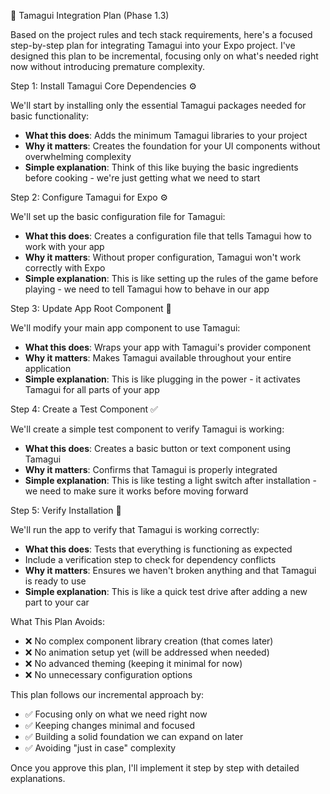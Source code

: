 📱 Tamagui Integration Plan (Phase 1.3)

Based on the project rules and tech stack requirements, here's a focused step-by-step plan for integrating Tamagui into your Expo project. I've designed this plan to be incremental, focusing only on what's needed right now without introducing premature complexity.

Step 1: Install Tamagui Core Dependencies ⚙️

We'll start by installing only the essential Tamagui packages needed for basic functionality:

- **What this does**: Adds the minimum Tamagui libraries to your project
- **Why it matters**: Creates the foundation for your UI components without overwhelming complexity
- **Simple explanation**: Think of this like buying the basic ingredients before cooking - we're just getting what we need to start

Step 2: Configure Tamagui for Expo ⚙️

We'll set up the basic configuration file for Tamagui:

- **What this does**: Creates a configuration file that tells Tamagui how to work with your app
- **Why it matters**: Without proper configuration, Tamagui won't work correctly with Expo
- **Simple explanation**: This is like setting up the rules of the game before playing - we need to tell Tamagui how to behave in our app

Step 3: Update App Root Component 🔄

We'll modify your main app component to use Tamagui:

- **What this does**: Wraps your app with Tamagui's provider component
- **Why it matters**: Makes Tamagui available throughout your entire application
- **Simple explanation**: This is like plugging in the power - it activates Tamagui for all parts of your app

Step 4: Create a Test Component ✅

We'll create a simple test component to verify Tamagui is working:

- **What this does**: Creates a basic button or text component using Tamagui
- **Why it matters**: Confirms that Tamagui is properly integrated
- **Simple explanation**: This is like testing a light switch after installation - we need to make sure it works before moving forward

Step 5: Verify Installation 🧪

We'll run the app to verify that Tamagui is working correctly:

- **What this does**: Tests that everything is functioning as expected
- Include a verification step to check for dependency conflicts
- **Why it matters**: Ensures we haven't broken anything and that Tamagui is ready to use
- **Simple explanation**: This is like a quick test drive after adding a new part to your car

What This Plan Avoids:

- ❌ No complex component library creation (that comes later)
- ❌ No animation setup yet (will be addressed when needed)
- ❌ No advanced theming (keeping it minimal for now)
- ❌ No unnecessary configuration options

This plan follows our incremental approach by:

- ✅ Focusing only on what we need right now
- ✅ Keeping changes minimal and focused
- ✅ Building a solid foundation we can expand on later
- ✅ Avoiding "just in case" complexity

Once you approve this plan, I'll implement it step by step with detailed explanations.